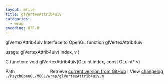 ```yaml
---
layout: mfile
title: glVertexAttrib4uiv
categories:
  - wrap
encoding: UTF-8
---
```


glVertexAttrib4uiv  Interface to OpenGL function glVertexAttrib4uiv  

usage:  glVertexAttrib4uiv( index, v )  

C function:  void glVertexAttrib4uiv(GLuint index, const GLuint\* v)  


<div class="code_header" style="text-align:right;">
  <span style="float:left;">Path&nbsp;&nbsp;</span> <span class="counter">Retrieve <a href=
  "https://raw.github.com/Psychtoolbox-3/Psychtoolbox-3/beta/./PsychOpenGL/MOGL/wrap/glVertexAttrib4uiv.m">current version from GitHub</a> | View <a href=
  "https://github.com/Psychtoolbox-3/Psychtoolbox-3/commits/beta/./PsychOpenGL/MOGL/wrap/glVertexAttrib4uiv.m">changelog</a></span>
</div>
<div class="code">
  <code>./PsychOpenGL/MOGL/wrap/glVertexAttrib4uiv.m</code>
</div>
